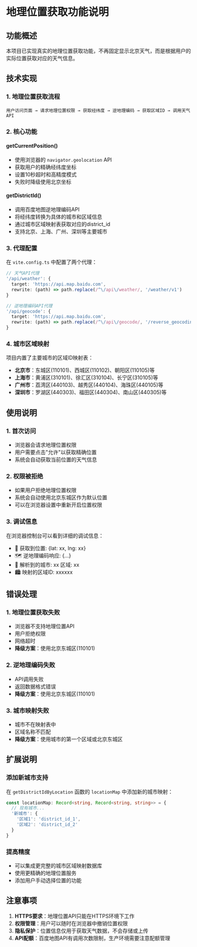 # 地理位置获取功能说明

## 功能概述

本项目已实现真实的地理位置获取功能，不再固定显示北京天气，而是根据用户的实际位置获取对应的天气信息。

## 技术实现

### 1. 地理位置获取流程

```
用户访问页面 → 请求地理位置权限 → 获取经纬度 → 逆地理编码 → 获取区域ID → 调用天气API
```

### 2. 核心功能

#### getCurrentPosition()
- 使用浏览器的 `navigator.geolocation` API
- 获取用户的精确经纬度坐标
- 设置10秒超时和高精度模式
- 失败时降级使用北京坐标

#### getDistrictId()
- 调用百度地图逆地理编码API
- 将经纬度转换为具体的城市和区域信息
- 通过城市区域映射表获取对应的district_id
- 支持北京、上海、广州、深圳等主要城市

### 3. 代理配置

在 `vite.config.ts` 中配置了两个代理：

```typescript
// 天气API代理
'/api/weather': {
  target: 'https://api.map.baidu.com',
  rewrite: (path) => path.replace(/^\/api\/weather/, '/weather/v1')
}

// 逆地理编码API代理
'/api/geocode': {
  target: 'https://api.map.baidu.com',
  rewrite: (path) => path.replace(/^\/api\/geocode/, '/reverse_geocoding/v3')
}
```

### 4. 城市区域映射

项目内置了主要城市的区域ID映射表：

- **北京市**：东城区(110101)、西城区(110102)、朝阳区(110105)等
- **上海市**：黄浦区(310101)、徐汇区(310104)、长宁区(310105)等
- **广州市**：荔湾区(440103)、越秀区(440104)、海珠区(440105)等
- **深圳市**：罗湖区(440303)、福田区(440304)、南山区(440305)等

## 使用说明

### 1. 首次访问
- 浏览器会请求地理位置权限
- 用户需要点击"允许"以获取精确位置
- 系统会自动获取当前位置的天气信息

### 2. 权限被拒绝
- 如果用户拒绝地理位置权限
- 系统会自动使用北京东城区作为默认位置
- 可以在浏览器设置中重新开启位置权限

### 3. 调试信息

在浏览器控制台可以看到详细的调试信息：
- 📍 获取到位置: {lat: xx, lng: xx}
- 🗺️ 逆地理编码响应: {...}
- 📍 解析到的城市: xx 区域: xx
- 🏙️ 映射的区域ID: xxxxxx

## 错误处理

### 1. 地理位置获取失败
- 浏览器不支持地理位置API
- 用户拒绝权限
- 网络超时
- **降级方案**：使用北京东城区(110101)

### 2. 逆地理编码失败
- API调用失败
- 返回数据格式错误
- **降级方案**：使用北京东城区(110101)

### 3. 城市映射失败
- 城市不在映射表中
- 区域名称不匹配
- **降级方案**：使用城市的第一个区域或北京东城区

## 扩展说明

### 添加新城市支持

在 `getDistrictIdByLocation` 函数的 `locationMap` 中添加新的城市映射：

```typescript
const locationMap: Record<string, Record<string, string>> = {
  // 现有城市...
  '新城市': {
    '区域1': 'district_id_1',
    '区域2': 'district_id_2'
  }
}
```

### 提高精度

- 可以集成更完整的城市区域映射数据库
- 使用更精确的地理位置服务
- 添加用户手动选择位置的功能

## 注意事项

1. **HTTPS要求**：地理位置API只能在HTTPS环境下工作
2. **权限管理**：用户可以随时在浏览器中撤销位置权限
3. **隐私保护**：位置信息仅用于获取天气数据，不会存储或上传
4. **API配额**：百度地图API有调用次数限制，生产环境需要注意配额管理